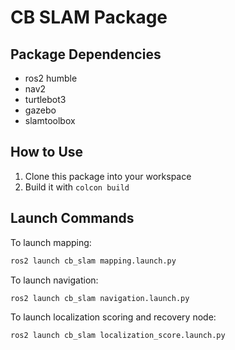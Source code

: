 # CB SLAM Package

## Package Dependencies

- ros2 humble
- nav2
- turtlebot3
- gazebo
- slamtoolbox

## How to Use

1. Clone this package into your workspace
2. Build it with `colcon build`

## Launch Commands

To launch mapping:
```bash
ros2 launch cb_slam mapping.launch.py
```

To launch navigation:
```bash
ros2 launch cb_slam navigation.launch.py
```

To launch localization scoring and recovery node:
```bash
ros2 launch cb_slam localization_score.launch.py
```

